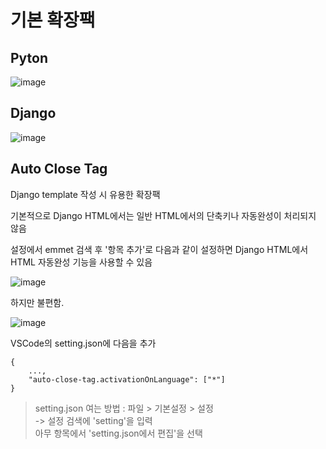 # 기본 확장팩
## Pyton

![image](https://github.com/tiblo/Django/assets/34559256/3ff530f0-b9fb-46f7-bb7a-2c3bbd54a772)

## Django

![image](https://github.com/tiblo/Django/assets/34559256/80a82821-ef5b-44b9-b23a-907ac2e1c3ed)

## Auto Close Tag
Django template 작성 시 유용한 확장팩

기본적으로 Django HTML에서는 일반 HTML에서의 단축키나 자동완성이 처리되지 않음

설정에서 emmet 검색 후 '항목 추가'로 다음과 같이 설정하면 Django HTML에서 HTML 자동완성 기능을 사용할 수 있음

![image](https://github.com/tiblo/Django/assets/34559256/49f8f076-e24f-4f5f-89d9-4451cc3fb049)

하지만 불편함.

![image](https://github.com/tiblo/Django/assets/34559256/62987317-bb8d-4375-8223-ca09e5689b48)

VSCode의 setting.json에 다음을 추가
```
{
    ...,
    "auto-close-tag.activationOnLanguage": ["*"]
}
```
> setting.json 여는 방법 : 파일 > 기본설정 > 설정<br>
-> 설정 검색에 'setting'을 입력<br>
아무 항목에서 'setting.json에서 편집'을 선택
